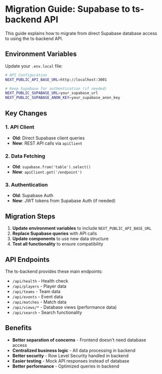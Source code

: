 # Migration Guide: Supabase to ts-backend API

This guide explains how to migrate from direct Supabase database access to using the ts-backend API.

## Environment Variables

Update your `.env.local` file:

```bash
# API Configuration
NEXT_PUBLIC_API_BASE_URL=http://localhost:3001

# Keep Supabase for authentication (if needed)
NEXT_PUBLIC_SUPABASE_URL=your_supabase_url
NEXT_PUBLIC_SUPABASE_ANON_KEY=your_supabase_anon_key
```

## Key Changes

### 1. API Client
- **Old**: Direct Supabase client queries
- **New**: REST API calls via `apiClient`

### 2. Data Fetching
- **Old**: `supabase.from('table').select()`
- **New**: `apiClient.get('/endpoint')`

### 3. Authentication
- **Old**: Supabase Auth
- **New**: JWT tokens from Supabase Auth (if needed)

## Migration Steps

1. **Update environment variables** to include `NEXT_PUBLIC_API_BASE_URL`
2. **Replace Supabase queries** with API calls
3. **Update components** to use new data structure
4. **Test all functionality** to ensure compatibility

## API Endpoints

The ts-backend provides these main endpoints:

- `/api/health` - Health check
- `/api/players` - Player data
- `/api/teams` - Team data
- `/api/events` - Event data
- `/api/matches` - Match data
- `/api/views/*` - Database views (performance data)
- `/api/search` - Search functionality

## Benefits

- **Better separation of concerns** - Frontend doesn't need database access
- **Centralized business logic** - All data processing in backend
- **Better security** - Row Level Security handled in backend
- **Easier testing** - Mock API responses instead of database
- **Better performance** - Optimized queries in backend 